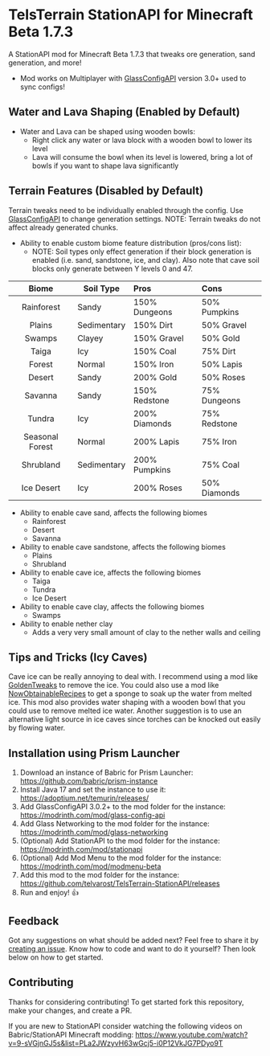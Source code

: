 # TelsTerrain StationAPI for Minecraft Beta 1.7.3

A StationAPI mod for Minecraft Beta 1.7.3 that tweaks ore generation, sand generation, and more!
* Mod works on Multiplayer with [GlassConfigAPI](https://modrinth.com/mod/glass-config-api) version 3.0+ used to sync configs!

## Water and Lava Shaping (Enabled by Default)

* Water and Lava can be shaped using wooden bowls:
  * Right click any water or lava block with a wooden bowl to lower its level
  * Lava will consume the bowl when its level is lowered, bring a lot of bowls if you want to shape lava significantly

## Terrain Features (Disabled by Default)
Terrain tweaks need to be individually enabled through the config.
Use [GlassConfigAPI](https://modrinth.com/mod/glass-config-api) to change generation settings.
NOTE: Terrain tweaks do not affect already generated chunks.

* Ability to enable custom biome feature distribution (pros/cons list):
  * NOTE: Soil types only effect generation if their block generation is enabled (i.e. sand, sandstone, ice, and clay). Also note that cave soil blocks only generate between Y levels 0 and 47.

|      Biome      | Soil Type   | Pros          | Cons         |
|:---------------:|-------------|:--------------|:-------------|
|   Rainforest    | Sandy       | 150% Dungeons | 50% Pumpkins |
|     Plains      | Sedimentary | 150% Dirt     | 50% Gravel   |
|     Swamps      | Clayey      | 150% Gravel   | 50% Gold     |
|      Taiga      | Icy         | 150% Coal     | 75% Dirt     |
|     Forest      | Normal      | 150% Iron     | 50% Lapis    |
|     Desert      | Sandy       | 200% Gold     | 50% Roses    |
|     Savanna     | Sandy       | 150% Redstone | 75% Dungeons |
|     Tundra      | Icy         | 200% Diamonds | 75% Redstone |
| Seasonal Forest | Normal      | 200% Lapis    | 75% Iron     |
|    Shrubland    | Sedimentary | 200% Pumpkins | 75% Coal     |
|   Ice Desert    | Icy         | 200% Roses    | 50% Diamonds |

* Ability to enable cave sand, affects the following biomes
  * Rainforest
  * Desert
  * Savanna
* Ability to enable cave sandstone, affects the following biomes
  * Plains
  * Shrubland
* Ability to enable cave ice, affects the following biomes
  * Taiga
  * Tundra
  * Ice Desert
* Ability to enable cave clay, affects the following biomes
  * Swamps
* Ability to enable nether clay
  * Adds a very very small amount of clay to the nether walls and ceiling

## Tips and Tricks (Icy Caves)
Cave ice can be really annoying to deal with. I recommend using a mod like [GoldenTweaks](https://modrinth.com/mod/goldentweaks-stationapi) to remove the ice.
You could also use a mod like [NowObtainableRecipes](https://modrinth.com/mod/nowobtainablerecipes-stationapi) to get a sponge to soak up the water from melted ice.
This mod also provides water shaping with a wooden bowl that you could use to remove melted ice water.
Another suggestion is to use an alternative light source in ice caves since torches can be knocked out easily by flowing water.

## Installation using Prism Launcher

1. Download an instance of Babric for Prism Launcher: https://github.com/babric/prism-instance
2. Install Java 17 and set the instance to use it: https://adoptium.net/temurin/releases/
3. Add GlassConfigAPI 3.0.2+ to the mod folder for the instance: https://modrinth.com/mod/glass-config-api
4. Add Glass Networking to the mod folder for the instance: https://modrinth.com/mod/glass-networking
5. (Optional) Add StationAPI to the mod folder for the instance: https://modrinth.com/mod/stationapi
6. (Optional) Add Mod Menu to the mod folder for the instance: https://modrinth.com/mod/modmenu-beta
7. Add this mod to the mod folder for the instance: https://github.com/telvarost/TelsTerrain-StationAPI/releases
8. Run and enjoy! 👍

## Feedback

Got any suggestions on what should be added next? Feel free to share it by [creating an issue](https://github.com/telvarost/TelsTerrain-StationAPI/issues/new). Know how to code and want to do it yourself? Then look below on how to get started.

## Contributing

Thanks for considering contributing! To get started fork this repository, make your changes, and create a PR.

If you are new to StationAPI consider watching the following videos on Babric/StationAPI Minecraft modding: https://www.youtube.com/watch?v=9-sVGjnGJ5s&list=PLa2JWzyvH63wGcj5-i0P12VkJG7PDyo9T
